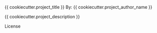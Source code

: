 
{{ cookiecutter.project_title }}
By: {{ cookiecutter.project_author_name }}

{{ cookiecutter.project_description }}

License